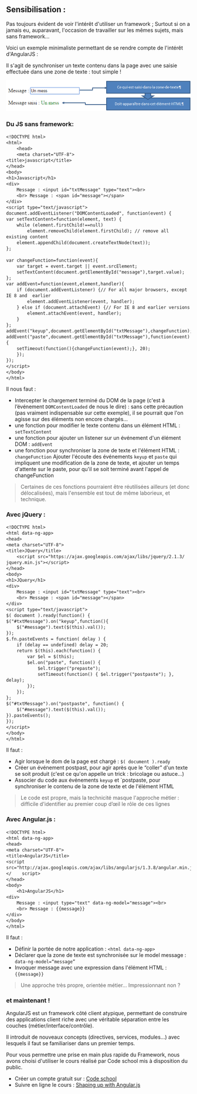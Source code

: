 ## Sensibilisation : 
Pas toujours évident de voir l'intérêt d'utiliser un framework ; Surtout si on a jamais eu, auparavant, l'occasion de travailler sur les mêmes sujets, mais sans framework…

Voici un exemple minimaliste permettant de se rendre compte de l'intérêt d'AngularJS :

Il s'agit de synchroniser un texte contenu dans la page avec une saisie effectuée dans une zone de texte : tout simple !

![image](./img/sensibilisation.png)

### Du JS sans framework:

	<!DOCTYPE html>
	<html>
		<head>
		<meta charset="UTF-8">
	<title>javascript</title>
	</head>
	<body>
    <h1>Javascript</h1>
    <div>
        Message : <input id="txtMessage" type="text"><br>
        <br> Message : <span id="message"></span>
    </div>
	<script type="text/javascript">
	document.addEventListener("DOMContentLoaded", function(event) { 
    var setTextContent=function(element, text) {
        while (element.firstChild!==null)
            element.removeChild(element.firstChild); // remove all existing content
        element.appendChild(document.createTextNode(text));
    };
     
    var changeFunction=function(event){
        var target = event.target || event.srcElement;
        setTextContent(document.getElementById("message"),target.value);
    };
    var addEvent=function(event,element,handler){
        if (document.addEventListener) {// For all major browsers, except IE 8 and 	earlier
            element.addEventListener(event, handler);
        } else if (document.attachEvent) {// For IE 8 and earlier versions
            element.attachEvent(event, handler);
        }
    };
    addEvent("keyup",document.getElementById("txtMessage"),changeFunction);
    addEvent("paste",document.getElementById("txtMessage"),function(event){
        setTimeout(function(){changeFunction(event);}, 20);
        });
	});
	</script>
	</body>
	</html>
	
Il nous faut :

* Intercepter le chargement terminé du DOM de la page (c'est à l’événement `DOMContentLoaded` de nous le dire) : sans cette précaution (pas vraiment indispensable sur cette exemple), il se pourrait que l'on agisse sur des éléments non encore chargés…
* une fonction pour modifier le texte contenu dans un élément HTML : `setTextContent`
* une fonction pour ajouter un listener sur un événement d'un élément DOM : `addEvent`
* une fonction pour synchroniser la zone de texte et l'élément HTML : `changeFunction`
Ajouter l'écoute des événements `keyup` et `paste` qui impliquent une modification de la zone de texte, et ajouter un temps d'attente sur le paste, pour qu'il se soit terminé avant l'appel de changeFunction

> Certaines de ces fonctions pourraient être réutilisées ailleurs (et donc délocalisées), mais l'ensemble est tout de même laborieux, et technique.


### Avec jQuery :

	<!DOCTYPE html>
	<html data-ng-app>
	<head>
	<meta charset="UTF-8">
	<title>JQuery</title>
		<script src="https://ajax.googleapis.com/ajax/libs/jquery/2.1.3/		jquery.min.js"></script>
	</head>
	<body>
    <h1>JQuery</h1>
    <div>
        Message : <input id="txtMessage" type="text"><br>
        <br> Message : <span id="message"></span>
    </div>
	<script type="text/javascript">
	$( document ).ready(function() {
    $("#txtMessage").on("keyup",function(){
        $("#message").text($(this).val());
    });
    $.fn.pasteEvents = function( delay ) {
        if (delay == undefined) delay = 20;
        return $(this).each(function() {
            var $el = $(this);
            $el.on("paste", function() {
                $el.trigger("prepaste");
                setTimeout(function() { $el.trigger("postpaste"); }, delay);
            });
        });
    };
    $("#txtMessage").on("postpaste", function() { 
        $("#message").text($(this).val());
    }).pasteEvents();
	});
	</script>
	</body>
	</html>
	
Il faut :

* Agir lorsque le dom de la page est chargé : `$( document ).ready`
* Créer un événement postpast, pour agir après que le “coller” d'un texte se soit produit (c'est ce qu'on appelle un trick : bricolage ou astuce…)
* Associer du code aux événements `keyup` et `postpaste, pour synchroniser le contenu de la zone de texte et de l'élément HTML

> Le code est propre, mais la technicité masque l'approche métier : difficile d'identifier au premier coup d’œil le rôle de ces lignes


### Avec Angular.js :
	<!DOCTYPE html>
	<html data-ng-app>
	<head>
	<meta charset="UTF-8">
	<title>AngularJS</title>
	<script
    src="http://ajax.googleapis.com/ajax/libs/angularjs/1.3.8/angular.min.js"></	script>
	</head>
	<body>
    	<h1>AngularJS</h1>
    <div>
        Message : <input type="text" data-ng-model="message"><br>
        <br> Message : {{message}}
    </div>
	</body>
	</html>

Il faut :

* Définir la portée de notre application : `<html data-ng-app>`
* Déclarer que la zone de texte est synchronisée sur le model message : `data-ng-model=“message”`
* Invoquer message avec une expression dans l'élément HTML : `{{message}}`

> Une approche très propre, orientée métier...
Impressionnant non ?

### et maintenant !
AngularJS est un framework côté client atypique, permettant de construire des applications client riche avec une véritable séparation entre les couches (métier/interface/contrôle).

Il introduit de nouveaux concepts (directives, services, modules…) avec lesquels il faut se familiariser dans un premier temps.

Pour vous permettre une prise en main plus rapide du Framework, nous avons choisi d'utiliser le cours réalisé par Code school mis à disposition du public.

* Créer un compte gratuit sur : [Code school](https://www.codeschool.com/users/sign_up)
* Suivre en ligne le cours : [Shaping up with Angular.js](https://www.codeschool.com/courses/shaping-up-with-angular-js)
